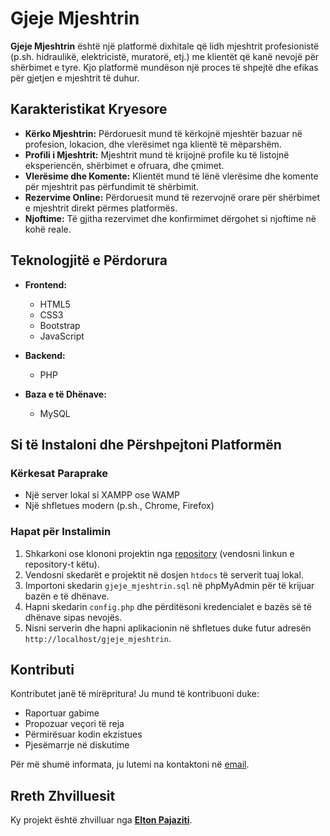 # Gjeje Mjeshtrin

**Gjeje Mjeshtrin** është një platformë dixhitale që lidh mjeshtrit profesionistë (p.sh. hidraulikë, elektricistë, muratorë, etj.) me klientët që kanë nevojë për shërbimet e tyre. Kjo platformë mundëson një proces të shpejtë dhe efikas për gjetjen e mjeshtrit të duhur.

## Karakteristikat Kryesore

- **Kërko Mjeshtrin:** Përdoruesit mund të kërkojnë mjeshtër bazuar në profesion, lokacion, dhe vlerësimet nga klientë të mëparshëm.
- **Profili i Mjeshtrit:** Mjeshtrit mund të krijojnë profile ku të listojnë eksperiencën, shërbimet e ofruara, dhe çmimet.
- **Vlerësime dhe Komente:** Klientët mund të lënë vlerësime dhe komente për mjeshtrit pas përfundimit të shërbimit.
- **Rezervime Online:** Përdoruesit mund të rezervojnë orare për shërbimet e mjeshtrit direkt përmes platformës.
- **Njoftime:** Të gjitha rezervimet dhe konfirmimet dërgohet si njoftime në kohë reale.

## Teknologjitë e Përdorura

- **Frontend:**
  - HTML5
  - CSS3
  - Bootstrap
  - JavaScript

- **Backend:**
  - PHP

- **Baza e të Dhënave:**
  - MySQL

## Si të Instaloni dhe Përshpejtoni Platformën

### Kërkesat Paraprake
- Një server lokal si XAMPP ose WAMP
- Një shfletues modern (p.sh., Chrome, Firefox)

### Hapat për Instalimin
1. Shkarkoni ose klononi projektin nga [repository](#) (vendosni linkun e repository-t këtu).
2. Vendosni skedarët e projektit në dosjen `htdocs` të serverit tuaj lokal.
3. Importoni skedarin `gjeje_mjeshtrin.sql` në phpMyAdmin për të krijuar bazën e të dhënave.
4. Hapni skedarin `config.php` dhe përditësoni kredencialet e bazës së të dhënave sipas nevojës.
5. Nisni serverin dhe hapni aplikacionin në shfletues duke futur adresën `http://localhost/gjeje_mjeshtrin`.



## Kontributi
Kontributet janë të mirëpritura! Ju mund të kontribuoni duke:
- Raportuar gabime
- Propozuar veçori të reja
- Përmirësuar kodin ekzistues
- Pjesëmarrje në diskutime

Për më shumë informata, ju lutemi na kontaktoni në [email](mailto:pajazitielton002@gmail.com).


## Rreth Zhvilluesit
Ky projekt është zhvilluar nga [**Elton Pajaziti**](https://github.com/EltonPajaziti).




